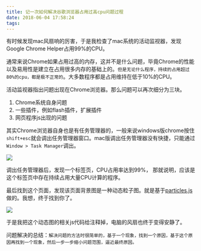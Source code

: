 ```yaml
---
title: 记一次如何解决谷歌浏览器占用过高cpu问题过程
date: 2018-06-04 17:58:24
tags:
---
```


有时候发现mac风扇响的厉害，于是我检查了mac系统的活动监视器，发现Google Chrome Helper占用99%的CPU。

通常来说Chrome如果占用过高的内存，这并不是什么问题，毕竟Chrome的性能以及易用性是建立在占用很多内存的基础上的。`但是无论什么程序，持续的占用超过80%的cpu，都是极不正常的`。大多数程序都是占用维持在低于10%的CPU。

活动监视器指出问题出现在Chrome浏览器。那么问题可以再次细分为三块。

1. Chrome系统自身问题
2. 一些插件，例如flash插件，扩展插件
3. 网页程序js出现的问题


其实Chrome浏览器自身也是有任务管理器的，一般来说windows版chrome按住`shift+esc`就会调出任务管理器窗口。mac版调出任务管理器没有快捷，只能通过`Window > Task Manager`调出。

![](http://p3alsaatj.bkt.clouddn.com/20180604181340_ymCT2T_Jietu20180604-174820.jpeg)

调出任务管理器后，发现一个标签页，CPU占用率达到99%， 那就说明，应该是这个标签页中存在持续占用大量CPU计算的程序。

最后找到这个页面，发现该页面背景图是一种动态粒子图。就是基于[particles.js](https://github.com/VincentGarreau/particles.js/)做的。我想，终于找到你了。


![](http://p3alsaatj.bkt.clouddn.com/20180604181757_rRfc8L_687474703a2f2f76696e63656e74676172726561752e636f6d2f7061727469636c65732e6a732f6173736574732f696d672f6769746875622d73637265656e2e6a7067.jpeg)


于是我把这个动态图的相关js代码给注释掉，电脑的风扇也终于变得安静了。

问题解决的总结：`解决问题的方法时很简单的，基于一个现象，找到一个原因，基于这个原因再找到一个现象，然后一步一步缩小问题范围，逼近最终原因。`
